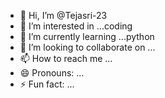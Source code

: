 - 👋 Hi, I’m @Tejasri-23
- 👀 I’m interested in ...coding 
- 🌱 I’m currently learning ...python
- 💞️ I’m looking to collaborate on ...
- 📫 How to reach me ...
- 😄 Pronouns: ...
- ⚡ Fun fact: ...

<!---
Tejasri-23/Tejasri-23 is a ✨ special ✨ repository because its `README.md` (this file) appears on your GitHub profile.
You can click the Preview link to take a look at your changes.
--->

